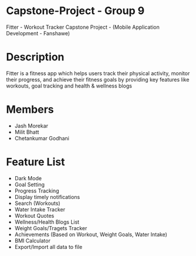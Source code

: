 # Capstone-Project - Group 9
Fitter - Workout Tracker Capstone Project - (Mobile Application Development - Fanshawe)

# Description
Fitter is a fitness app which helps users track their physical activity, monitor their progress, and achieve their fitness goals by providing key features like workouts, goal tracking and health & wellness blogs

# Members
- Jash Morekar
- Milit Bhatt
- Chetankumar Godhani

# Feature List
* Dark Mode
* Goal Setting
* Progress Tracking
* Display timely notifications
* Search (Workouts)
* Water Intake Tracker
* Workout Quotes
* Wellness/Health Blogs List
* Weight Goals/Tragets Tracker
* Achievements (Based on Workout, Weight Goals, Water Intake)
* BMI Calculator
* Export/Import all data to file